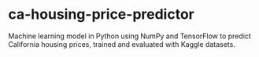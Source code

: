 # ca-housing-price-predictor
Machine learning model in Python using NumPy and TensorFlow to predict California housing prices, trained and evaluated with Kaggle datasets.
